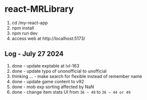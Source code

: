 # react-MRLibrary

1. cd /my-react-app
2. npm install
3. npm run dev
4. access web at http://localhost:5173/

<!-- next to update -->

## Log - July 27 2024
1. done - update exptable at lvl-163 
2. done - update typo of unonofficial to unofficial
3. thinking ... - make search for flexible instead of remember name
4. done - update game content to v92 
5. done -  mob exp sorting affected by NaN
6. done - change item stats UI from ```36 ~ 49```  to  ```36 ~ 44 or 49 ```